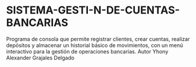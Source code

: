 # SISTEMA-GESTI-N-DE-CUENTAS-BANCARIAS
Programa de consola que permite registrar clientes, crear cuentas, realizar depósitos y almacenar un historial básico de movimientos, con un menú interactivo para la gestión de operaciones bancarias.
Autor Yhony Alexander Grajales Delgado
